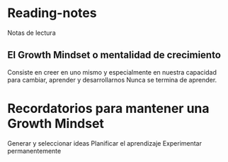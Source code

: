 # Reading-notes
Notas de lectura
## El Growth Mindset o mentalidad de crecimiento
Consiste en creer en uno mismo y especialmente en nuestra capacidad para cambiar, aprender y desarrollarnos
Nunca se termina de aprender.
# Recordatorios para mantener una Growth Mindset
Generar y seleccionar ideas
Planificar el aprendizaje
Experimentar permanentemente
